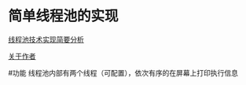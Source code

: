 简单线程池的实现
==========================
[线程池技术实现简要分析](http://blog.csdn.net/chengonghao/article/category/6289128 "CSDN")

[关于作者](https://github.com/Apulus/cghSTL/blob/master/profile.md)

#功能
    线程池内部有两个线程（可配置），依次有序的在屏幕上打印执行信息
